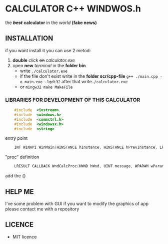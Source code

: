 # CALCULATOR C++ WINDWOS.h
the _**~~best~~**_ **calculator** in the _world_ **(fake news)**

## INSTALLATION
if you want install it you can use 2 metod:
1. **double** _click_ ~~on~~ _calculator.exe_
2. open **new** _terminal_ in the **folder bin**
    - write ```./calculator.exe```
    - if the file don't exist write in the **folder scr/cpp-file** ```g++ ./main.cpp -o main.exe -lgdi32``` after that  write```./calculator.exe```
    - or ```mingw32 make MakeFile```
### LIBRARIES FOR DEVELOPMENT OF THIS CALCULATOR
```c++
    #include  <iostream>
    #include  <windows.h>
    #include  <commctrl.h>
    #include  <windowsx.h>
    #include  <string>
```
entry point
```c++
    INT WINAPI WinMain(HINSTANCE hInstance, HINSTANCE hPrevInstance, LPSTR lCmdLine, int nCmdShow)
```
"proc" definition
```c++
    LRESULT CALLBACK WndCalcProc(HWND hWnd, UINT message, WPARAM wParam, LPARAM lParam)
```
add the {}

## HELP ME

I've some problem with GUI if you want to modify the graphics of app please contact me with a repository

## **LICENCE**

- MIT licence
